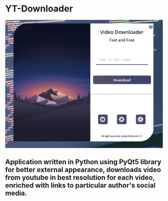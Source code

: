 # YT-Downloader

![alt text](obraz_2022-01-05_163702.png)


## Application written in Python using PyQt5 library for better external appearance, downloads video from youtube in best resolution for each video, enriched with links to particular author's social media.

